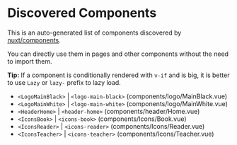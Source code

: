 # Discovered Components

This is an auto-generated list of components discovered by [nuxt/components](https://github.com/nuxt/components).

You can directly use them in pages and other components without the need to import them.

**Tip:** If a component is conditionally rendered with `v-if` and is big, it is better to use `Lazy` or `lazy-` prefix to lazy load.

- `<LogoMainBlack>` | `<logo-main-black>` (components/logo/MainBlack.vue)
- `<LogoMainWhite>` | `<logo-main-white>` (components/logo/MainWhite.vue)
- `<HeaderHome>` | `<header-home>` (components/header/Home.vue)
- `<IconsBook>` | `<icons-book>` (components/Icons/Book.vue)
- `<IconsReader>` | `<icons-reader>` (components/Icons/Reader.vue)
- `<IconsTeacher>` | `<icons-teacher>` (components/Icons/Teacher.vue)
